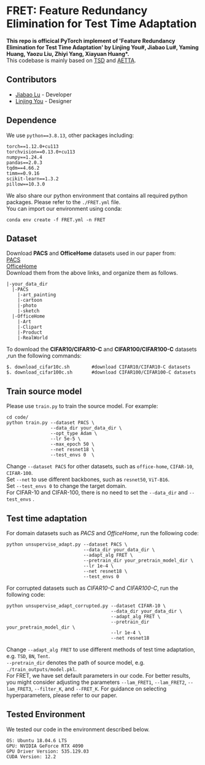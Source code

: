 # FRET: Feature Redundancy Elimination for Test Time Adaptation
__This repo is officical PyTorch implement of 'Feature Redundancy Elimination for Test Time Adaptation'  by Linjing You#, Jiabao Lu#, Yaming Huang, Yaozu Liu, Zhiyi Yang, Xiayuan Huang*.__  
This codebase is mainly based on [TSD](https://github.com/matsuolab/T3A) and [AETTA](https://github.com/taeckyung/AETTA).  
## Contributors

- [Jiabao Lu](https://github.com/jaber628) - Developer
- [Linjing You](https://github.com/youlj109) - Designer

## Dependence
We use `python==3.8.13`, other packages including:
```
torch==1.12.0+cu113
torchvision==0.13.0+cu113
numpy==1.24.4
pandas==2.0.3
tqdm==4.66.2
timm==0.9.16
scikit-learn==1.3.2 
pillow==10.3.0
```
We also share our python environment that contains all required python packages. Please refer to the `./FRET.yml` file.  
You can import our environment using conda:
```
conda env create -f FRET.yml -n FRET
```
## Dataset
Download __PACS__ and __OfficeHome__ datasets used in our paper from:  
[PACS](https://drive.google.com/uc?id=1JFr8f805nMUelQWWmfnJR3y4_SYoN5Pd)  
[OfficeHome](https://drive.google.com/uc?id=1uY0pj7oFsjMxRwaD3Sxy0jgel0fsYXLC)  
Download them from the above links, and organize them as follows.  
```
|-your_data_dir
  |-PACS
    |-art_painting
    |-cartoon
    |-photo
    |-sketch
  |-OfficeHome
    |-Art
    |-Clipart
    |-Product
    |-RealWorld
```
To download the __CIFAR10/CIFAR10-C__ and __CIFAR100/CIFAR100-C__ datasets ,run the following commands:
```
$. download_cifar10c.sh        #download CIFAR10/CIFAR10-C datasets
$. download_cifar100c.sh       #download CIFAR100/CIFAR100-C datasets
```
## Train source model
Please use `train.py` to train the source model. For example:
```
cd code/
python train.py --dataset PACS \
                --data_dir your_data_dir \
                --opt_type Adam \
                --lr 5e-5 \
                --max_epoch 50 \
                --net resnet18 \
                --test_envs 0  \
```
Change `--dataset PACS` for other datasets, such as `office-home`, `CIFAR-10`, `CIFAR-100`.  
Set `--net` to use different backbones, such as `resnet50`, `ViT-B16`.  
Set `--test_envs 0` to change the target domain.  
For CIFAR-10 and CIFAR-100, there is no need to set the `--data_dir` and `--test_envs` .
## Test time adaptation
For domain datasets such as _PACS_ and _OfficeHome_, run the following code:
```
python unsupervise_adapt.py --dataset PACS \
                            --data_dir your_data_dir \
                            --adapt_alg FRET \ 
                            --pretrain_dir your_pretrain_model_dir \
                            --lr 1e-4 \
                            --net resnet18 \
                            --test_envs 0
```
For corrupted datasets such as _CIFAR10-C_ and _CIFAR100-C_, run the following code:  
```
python unsupervise_adapt_corrupted.py --dataset CIFAR-10 \
                                      --data_dir your_data_dir \
                                      --adapt_alg FRET \ 
                                      --pretrain_dir your_pretrain_model_dir \
                                      --lr 1e-4 \
                                      --net resnet18
```
Change `--adapt_alg FRET` to use different methods of test time adaptation, e.g. `TSD`, `BN`, `Tent`.  
`--pretrain_dir` denotes the path of source model, e.g. `./train_outputs/model.pkl`.  
For FRET, we have set default parameters in our code. For better results, you might consider adjusting the parameters `--lam_FRET1`, `--lam_FRET2`, `--lam_FRET3`, `--filter_K`, and `--FRET_K`. For guidance on selecting hyperparameters, please refer to our paper.
## Tested Environment
We tested our code in the environment described below.
```
OS: Ubuntu 18.04.6 LTS
GPU: NVIDIA GeForce RTX 4090
GPU Driver Version: 535.129.03
CUDA Version: 12.2
```
